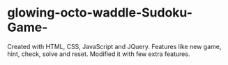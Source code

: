 # glowing-octo-waddle-Sudoku-Game-
Created with HTML, CSS, JavaScript and JQuery. Features like new game, hint, check, solve and reset.
Modified it with few extra features.
